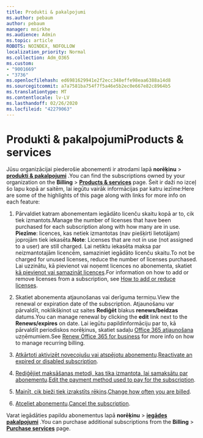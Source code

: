 ```yaml
---
title: Produkti & pakalpojumi
ms.author: pebaum
author: pebaum
manager: mnirkhe
ms.audience: Admin
ms.topic: article
ROBOTS: NOINDEX, NOFOLLOW
localization_priority: Normal
ms.collection: Adm_O365
ms.custom:
- "9001669"
- "3736"
ms.openlocfilehash: ed6981629941e2f2ecc348effe98eaa6388a14d8
ms.sourcegitcommit: a7a7581ba754f7f5a46e5b2ec0e667e82c8964b5
ms.translationtype: MT
ms.contentlocale: lv-LV
ms.lasthandoff: 02/26/2020
ms.locfileid: "42279063"
---
```

# <a name="products--services"></a><span data-ttu-id="bcbcb-102">Produkti & pakalpojumi</span><span class="sxs-lookup"><span data-stu-id="bcbcb-102">Products & services</span></span>

<span data-ttu-id="bcbcb-103">Jūsu organizācijai piederošie abonementi ir atrodami lapā **norēķinu** > [**produkti & pakalpojumi**](https://go.microsoft.com/fwlink/p/?linkid=842054) .</span><span class="sxs-lookup"><span data-stu-id="bcbcb-103">You can find the subscriptions owned by your organization on the **Billing** > [**Products & services**](https://go.microsoft.com/fwlink/p/?linkid=842054) page.</span></span> <span data-ttu-id="bcbcb-104">Šeit ir daži no izceļ šo lapu kopā ar saitēm, lai iegūtu vairāk informācijas par katru iezīme:</span><span class="sxs-lookup"><span data-stu-id="bcbcb-104">Here are some of the highlights of this page along with links for more info on each feature:</span></span>

1. <span data-ttu-id="bcbcb-105">Pārvaldiet katram abonementam iegādāto licenču skaitu kopā ar to, cik tiek izmantots.</span><span class="sxs-lookup"><span data-stu-id="bcbcb-105">Manage the number of licenses that have been purchased for each subscription along with how many are in use.</span></span>  <span data-ttu-id="bcbcb-106">**Piezīme**: licences, kas netiek izmantotas (nav piešķirti lietotājam) joprojām tiek iekasēta.</span><span class="sxs-lookup"><span data-stu-id="bcbcb-106">**Note**: Licenses that are not in use (not assigned to a user) are still charged.</span></span>  <span data-ttu-id="bcbcb-107">Lai netiktu iekasēta maksa par neizmantotajām licencēm, samaziniet iegādāto licenču skaitu.</span><span class="sxs-lookup"><span data-stu-id="bcbcb-107">To not be charged for unused licenses, reduce the number of licenses purchased.</span></span> <span data-ttu-id="bcbcb-108">Lai uzzinātu, kā pievienot vai noņemt licences no abonementa, skatiet [kā pievienot vai samazināt licences](https://docs.microsoft.com/alchemyinsights/how-to-add-or-reduce-licenses).</span><span class="sxs-lookup"><span data-stu-id="bcbcb-108">For information on how to add or remove licenses from a subscription, see [How to add or reduce licenses](https://docs.microsoft.com/alchemyinsights/how-to-add-or-reduce-licenses).</span></span>

2. <span data-ttu-id="bcbcb-109">Skatiet abonementa atjaunošanas vai derīguma termiņu.</span><span class="sxs-lookup"><span data-stu-id="bcbcb-109">View the renewal or expiration date of the subscription.</span></span>  <span data-ttu-id="bcbcb-110">Atjaunošanu var pārvaldīt, noklikšķinot uz saites **Rediģēt** blakus **renews/beidzas** datums.</span><span class="sxs-lookup"><span data-stu-id="bcbcb-110">You can manage renewal by clicking the **edit** link next to the **Renews/expires** on date.</span></span>  <span data-ttu-id="bcbcb-111">Lai iegūtu papildinformāciju par to, kā pārvaldīt periodiskos norēķinus, skatiet sadaļu [Office 365 atjaunošana](https://go.microsoft.com/fwlink/?linkid=2119216) uzņēmumiem.</span><span class="sxs-lookup"><span data-stu-id="bcbcb-111">See [Renew Office 365 for business](https://go.microsoft.com/fwlink/?linkid=2119216) for more info on how to manage recurring billing.</span></span>

3. <span data-ttu-id="bcbcb-112">[Atkārtoti aktivizēt novecojušu vai atspējotu abonementu](https://go.microsoft.com/fwlink/?linkid=2117519).</span><span class="sxs-lookup"><span data-stu-id="bcbcb-112">[Reactivate an expired or disabled subscription](https://go.microsoft.com/fwlink/?linkid=2117519).</span></span>

4. <span data-ttu-id="bcbcb-113">[Rediģējiet maksāšanas metodi, kas tika izmantota, lai samaksātu par abonementu](https://go.microsoft.com/fwlink/?linkid=2117167).</span><span class="sxs-lookup"><span data-stu-id="bcbcb-113">[Edit the payment method used to pay for the subscription](https://go.microsoft.com/fwlink/?linkid=2117167).</span></span>

5. <span data-ttu-id="bcbcb-114">[Mainīt, cik bieži tiek izrakstīts rēķins](https://go.microsoft.com/fwlink/?linkid=2119112).</span><span class="sxs-lookup"><span data-stu-id="bcbcb-114">[Change how often you are billed](https://go.microsoft.com/fwlink/?linkid=2119112).</span></span>

6. <span data-ttu-id="bcbcb-115">[Atceliet abonementu](https://go.microsoft.com/fwlink/?linkid=2119113).</span><span class="sxs-lookup"><span data-stu-id="bcbcb-115">[Cancel the subscription](https://go.microsoft.com/fwlink/?linkid=2119113).</span></span>

<span data-ttu-id="bcbcb-116">Varat iegādāties papildu abonementus lapā **norēķinu** > [**iegādes pakalpojumi**](https://go.microsoft.com/fwlink/p/?linkid=868433) .</span><span class="sxs-lookup"><span data-stu-id="bcbcb-116">You can purchase additional subscriptions from the **Billing** > [**Purchase services**](https://go.microsoft.com/fwlink/p/?linkid=868433) page.</span></span>
